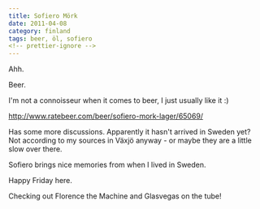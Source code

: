```yaml
---
title: Sofiero Mörk
date: 2011-04-08
category: finland
tags: beer, öl, sofiero
<!-- prettier-ignore -->
---
```


Ahh.

Beer.

I'm not a connoisseur when it comes to beer, I just usually like it :)

<http://www.ratebeer.com/beer/sofiero-mork-lager/65069/>

Has some more discussions. Apparently it hasn't arrived in Sweden yet? Not according to my sources in Växjö anyway - or maybe they are a little slow over there.

Sofiero brings nice memories from when I lived in Sweden.

Happy Friday here.

Checking out Florence the Machine and Glasvegas on the tube!
